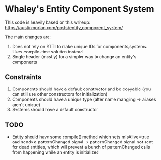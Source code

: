 # Whaley's Entity Component System
This code is heavily based on this writeup: https://austinmorlan.com/posts/entity_component_system/

The main changes are:

1. Does not rely on RTTI to make unique IDs for components/systems. Uses compile-time solution instead
2. Single header (mostly) for a simpler way to change an entity's components 

## Constraints

1. Components should have a default constructor and be copyable (you can still use other constructors for initialization)
2. Components should have a unique type (after name mangling -> aliases aren't unique)
3. Systems should have a default constructor

## TODO

- Entity should have some compile() method which sets mIsAlive=true and sends a patternChanged signal -> patternChanged signal not sent for dead entities, which will prevent a bunch of patternChanged calls from happening while an entity is initialized

